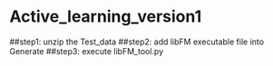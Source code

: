 # Active_learning_version1

##step1: unzip the Test_data
##step2: add libFM executable file into Generate
##step3: execute libFM_tool.py

